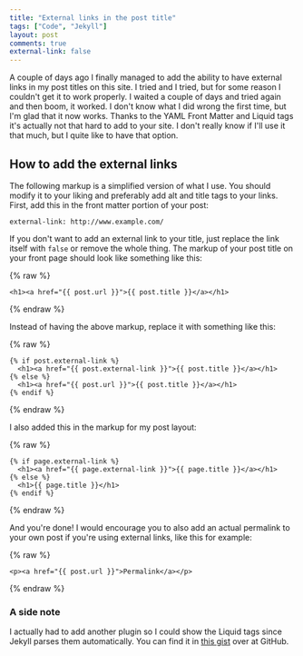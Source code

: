 ```yaml
---
title: "External links in the post title"
tags: ["Code", "Jekyll"]
layout: post
comments: true
external-link: false
---
```


A couple of days ago I finally managed to add the ability to have external links in my post titles on this site. I tried and I tried, but for some reason I couldn't get it to work properly. I waited a couple of days and tried again and then boom, it worked. I don't know what I did wrong the first time, but I'm glad that it now works. Thanks to the YAML Front Matter and Liquid tags it's actually not that hard to add to your site. I don't really know if I'll use it that much, but I quite like to have that option.

## How to add the external links

The following markup is a simplified version of what I use. You should modify it to your liking and preferably add alt and title tags to your links. First, add this in the front matter portion of your post:

    external-link: http://www.example.com/

If you don't want to add an external link to your title, just replace the link itself with `false` or remove the whole thing. The markup of your post title on your front page should look like something like this:

{% raw %}

    <h1><a href="{{ post.url }}">{{ post.title }}</a></h1>

{% endraw %}

Instead of having the above markup, replace it with something like this:

{% raw %}

	{% if post.external-link %}
	  <h1><a href="{{ post.external-link }}">{{ post.title }}</a></h1>
	{% else %}
	  <h1><a href="{{ post.url }}">{{ post.title }}</a></h1>
	{% endif %}

{% endraw %}

I also added this in the markup for my post layout:

{% raw %}

    {% if page.external-link %}
      <h1><a href="{{ page.external-link }}">{{ page.title }}</a></h1>
    {% else %}
      <h1>{{ page.title }}</h1>
    {% endif %}

{% endraw %}

And you're done! I would encourage you to also add an actual permalink to your own post if you're using external links, like this for example:

{% raw %}

    <p><a href="{{ post.url }}">Permalink</a></p>

{% endraw %}

### A side note

I actually had to add another plugin so I could show the Liquid tags since Jekyll parses them automatically. You can find it in [this gist](https://gist.github.com/1020852 "Raw tag for Jekyll") over at GitHub.
